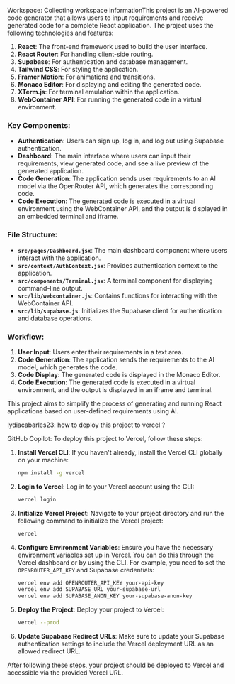 
Workspace: Collecting workspace informationThis project is an AI-powered code generator that allows users to input requirements and receive generated code for a complete React application. The project uses the following technologies and features:

1. **React**: The front-end framework used to build the user interface.
2. **React Router**: For handling client-side routing.
3. **Supabase**: For authentication and database management.
4. **Tailwind CSS**: For styling the application.
5. **Framer Motion**: For animations and transitions.
6. **Monaco Editor**: For displaying and editing the generated code.
7. **XTerm.js**: For terminal emulation within the application.
8. **WebContainer API**: For running the generated code in a virtual environment.

### Key Components:
- **Authentication**: Users can sign up, log in, and log out using Supabase authentication.
- **Dashboard**: The main interface where users can input their requirements, view generated code, and see a live preview of the generated application.
- **Code Generation**: The application sends user requirements to an AI model via the OpenRouter API, which generates the corresponding code.
- **Code Execution**: The generated code is executed in a virtual environment using the WebContainer API, and the output is displayed in an embedded terminal and iframe.

### File Structure:
- **`src/pages/Dashboard.jsx`**: The main dashboard component where users interact with the application.
- **`src/context/AuthContext.jsx`**: Provides authentication context to the application.
- **`src/components/Terminal.jsx`**: A terminal component for displaying command-line output.
- **`src/lib/webcontainer.js`**: Contains functions for interacting with the WebContainer API.
- **`src/lib/supabase.js`**: Initializes the Supabase client for authentication and database operations.

### Workflow:
1. **User Input**: Users enter their requirements in a text area.
2. **Code Generation**: The application sends the requirements to the AI model, which generates the code.
3. **Code Display**: The generated code is displayed in the Monaco Editor.
4. **Code Execution**: The generated code is executed in a virtual environment, and the output is displayed in an iframe and terminal.

This project aims to simplify the process of generating and running React applications based on user-defined requirements using AI.

lydiacabarles23: how to deploy this project to vercel ?

GitHub Copilot: To deploy this project to Vercel, follow these steps:

1. **Install Vercel CLI**:
   If you haven't already, install the Vercel CLI globally on your machine:
   ```bash
   npm install -g vercel
   ```

2. **Login to Vercel**:
   Log in to your Vercel account using the CLI:
   ```bash
   vercel login
   ```

3. **Initialize Vercel Project**:
   Navigate to your project directory and run the following command to initialize the Vercel project:
   ```bash
   vercel
   ```

4. **Configure Environment Variables**:
   Ensure you have the necessary environment variables set up in Vercel. You can do this through the Vercel dashboard or by using the CLI. For example, you need to set the `OPENROUTER_API_KEY` and Supabase credentials:
   ```bash
   vercel env add OPENROUTER_API_KEY your-api-key
   vercel env add SUPABASE_URL your-supabase-url
   vercel env add SUPABASE_ANON_KEY your-supabase-anon-key
   ```

5. **Deploy the Project**:
   Deploy your project to Vercel:
   ```bash
   vercel --prod
   ```

6. **Update Supabase Redirect URLs**:
   Make sure to update your Supabase authentication settings to include the Vercel deployment URL as an allowed redirect URL.

After following these steps, your project should be deployed to Vercel and accessible via the provided Vercel URL.
